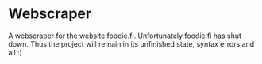 # Webscraper

A webscraper for the website foodie.fi. Unfortunately foodie.fi has shut down. Thus the project will remain in its unfinished state, syntax errors and all :)

